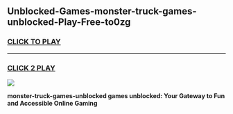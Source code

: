 
## Unblocked-Games-monster-truck-games-unblocked-Play-Free-to0zg
<h3>
<a href="https://premium76.site?title=monster-truck-games-unblocked&ref=23A">CLICK TO PLAY</a></h3>
<hr>

<h3>
<a href="https://premium76.site?title=monster-truck-games-unblocked&ref=23A">CLICK 2 PLAY</a>
  
</h3>

<a href="https://premium76.site?title=monster-truck-games-unblocked&ref=23A"><img src="https://clearcache.store/games.png"></a>


**monster-truck-games-unblocked games unblocked: Your Gateway to Fun and Accessible Online Gaming**
